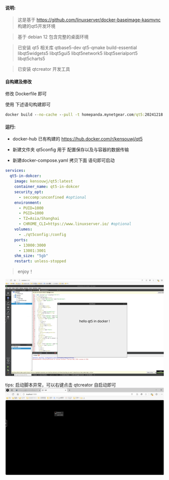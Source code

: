 #### 说明:
> 这是基于 https://github.com/linuxserver/docker-baseimage-kasmvnc 构建的qt5开发环境

> 基于 debian 12 包含完整的桌面环境

> 已安装 qt5 相关库
   qtbase5-dev 
   qt5-qmake 
   build-essential 
   libqt5widgets5 
   libqt5gui5 
   libqt5network5 
   libqt5serialport5
   libqt5charts5 

> 已安装 qtcreator 开发工具

#### 自构建及修改

修改 Dockerfile 即可

使用 下述语句构建即可

```cmd
docker build --no-cache --pull -t homepanda.mynetgear.com/qt5:20241218 .
```

#### 运行:
- docker-hub 已有构建的 https://hub.docker.com/r/kensouwj/qt5

- 新建文件夹 qt5config 用于 配置保存以及与容器的数据传输

- 新建docker-compose.yaml 拷贝下面 语句即可启动

```yml
services:
  qt5-in-dokcer:
    image: kensouwj/qt5:latest
    container_name: qt5-in-dokcer
    security_opt:
      - seccomp:unconfined #optional
    environment:
      - PUID=1000
      - PGID=1000
      - TZ=Asia/Shanghai
      - CHROME_CLI=https://www.linuxserver.io/ #optional
    volumes:
      - ./qt5config:/config
    ports:
      - 13000:3000
      - 13001:3001
    shm_size: "5gb"
    restart: unless-stopped
```

> enjoy！

[![测试界面](pic/000-示例.png)](测试界面)

tips:
 启动脚本异常，可以右键点击 qtcreator 自启动即可
[![启动](pic/001-启动qtcreator.png)](启动)
